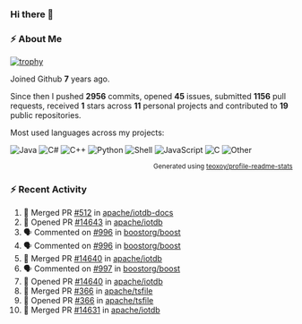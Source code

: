 ### Hi there 👋

### :zap: About Me

[![trophy](https://github-profile-trophy.vercel.app/?username=HTHou&theme=onedark)](https://github.com/ryo-ma/github-profile-trophy)
   
Joined Github **7** years ago.

Since then I pushed **2956** commits, opened **45** issues, submitted **1156** pull requests, received **1** stars across **11** personal projects and contributed to **19** public repositories.

Most used languages across my projects:

![Java](https://img.shields.io/static/v1?style=flat-square&label=%E2%A0%80&color=555&labelColor=%23b07219&message=Java%EF%B8%B189.3%25)
![C#](https://img.shields.io/static/v1?style=flat-square&label=%E2%A0%80&color=555&labelColor=%23178600&message=C%23%EF%B8%B13.9%25)
![C++](https://img.shields.io/static/v1?style=flat-square&label=%E2%A0%80&color=555&labelColor=%23f34b7d&message=C%2B%2B%EF%B8%B12.7%25)
![Python](https://img.shields.io/static/v1?style=flat-square&label=%E2%A0%80&color=555&labelColor=%233572A5&message=Python%EF%B8%B10.7%25)
![Shell](https://img.shields.io/static/v1?style=flat-square&label=%E2%A0%80&color=555&labelColor=%2389e051&message=Shell%EF%B8%B10.7%25)
![JavaScript](https://img.shields.io/static/v1?style=flat-square&label=%E2%A0%80&color=555&labelColor=%23f1e05a&message=JavaScript%EF%B8%B10.5%25)
![C](https://img.shields.io/static/v1?style=flat-square&label=%E2%A0%80&color=555&labelColor=%23555555&message=C%EF%B8%B10.4%25)
![Other](https://img.shields.io/static/v1?style=flat-square&label=%E2%A0%80&color=555&labelColor=%23ededed&message=Other%EF%B8%B11.4%25)

<p align="right"><sub>Generated using <a href="https://github.com/marketplace/actions/profile-readme-stats">teoxoy/profile-readme-stats</a></sub></p>


<!--![](https://github.com/HTHou/HTHou/blob/output/github-contribution-grid-snake.svg)-->

<!--![Haonan Hou's github stats](https://github-readme-stats.vercel.app/api?username=HTHou&count_private=true&show_icons=true&theme=onedark)-->

<!--![Haonan Hou's wakatime stats](https://github-readme-stats.vercel.app/api/wakatime?username=HTHou&layout=compact&theme=onedark)-->

<!--![Top Langs](https://github-readme-stats.vercel.app/api/top-langs/?username=HTHou&theme=onedark&layout=compact)-->

### :zap: Recent Activity
<!--START_SECTION:activity-->
1. 🎉 Merged PR [#512](https://github.com/apache/iotdb-docs/pull/512) in [apache/iotdb-docs](https://github.com/apache/iotdb-docs)
2. 💪 Opened PR [#14643](https://github.com/apache/iotdb/pull/14643) in [apache/iotdb](https://github.com/apache/iotdb)
3. 🗣 Commented on [#996](https://github.com/boostorg/boost/issues/996#issuecomment-2574366601) in [boostorg/boost](https://github.com/boostorg/boost)
4. 🗣 Commented on [#996](https://github.com/boostorg/boost/issues/996#issuecomment-2574312659) in [boostorg/boost](https://github.com/boostorg/boost)
5. 🎉 Merged PR [#14640](https://github.com/apache/iotdb/pull/14640) in [apache/iotdb](https://github.com/apache/iotdb)
6. 🗣 Commented on [#997](https://github.com/boostorg/boost/issues/997#issuecomment-2574285227) in [boostorg/boost](https://github.com/boostorg/boost)
7. 💪 Opened PR [#14640](https://github.com/apache/iotdb/pull/14640) in [apache/iotdb](https://github.com/apache/iotdb)
8. 🎉 Merged PR [#366](https://github.com/apache/tsfile/pull/366) in [apache/tsfile](https://github.com/apache/tsfile)
9. 💪 Opened PR [#366](https://github.com/apache/tsfile/pull/366) in [apache/tsfile](https://github.com/apache/tsfile)
10. 🎉 Merged PR [#14631](https://github.com/apache/iotdb/pull/14631) in [apache/iotdb](https://github.com/apache/iotdb)
<!--END_SECTION:activity-->

<!--
**HTHou/HTHou** is a ✨ _special_ ✨ repository because its `README.md` (this file) appears on your GitHub profile.

Here are some ideas to get you started:

- 🔭 I’m currently working on ...
- 🌱 I’m currently learning ...
- 👯 I’m looking to collaborate on ...
- 🤔 I’m looking for help with ...
- 💬 Ask me about ...
- 📫 How to reach me: ...
- 😄 Pronouns: ...
- ⚡ Fun fact: ...
-->
